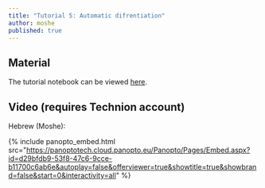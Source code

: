 ```yaml
---
title: "Tutorial 5: Automatic difrentiation"
author: moshe
published: true
---
```



## Material

The tutorial notebook can be viewed [here](https://nbviewer.org/github/vistalab-technion/cs236781-tutorials/blob/master/t05%20-%20automatic%20differentiation/tut05-AutoDiff.ipynb?flush_cache=true).

## Video (requires Technion account)


Hebrew (Moshe):

{% include panopto_embed.html src="https://panoptotech.cloud.panopto.eu/Panopto/Pages/Embed.aspx?id=d29bfdb9-53f8-47c6-9cce-b11700c6ab6e&autoplay=false&offerviewer=true&showtitle=true&showbrand=false&start=0&interactivity=all" %}

